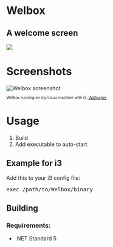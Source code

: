 <div align="left">
<h1>Welbox</h1>
  <h2>A welcome screen</h2>
<img src="https://github.com/hernikplays/Welbox/actions/workflows/dotnet.yml/badge.svg">
  <br>
  <h1> Screenshots </h1>
  <img src="https://raw.githubusercontent.com/hernikplays/Welbox/main/Screenshots/screen.png" alt="Welbox screenshot">
  <p style="font-size:10px;">Welbox running on my Linux machine with i3; <a href="https://wallhaven.cc/w/z88p2w">Wallpaper</a></p>
  <h1> Usage </h1>
  <ol>
    <li>Build</li>
    <li>Add executable to auto-start</li>
  </ol>
  <h2>Example for i3</h2>
  Add this to your i3 config file:
  <pre>exec /path/to/Welbox/binary</pre>
  <h2>Building</h2>
  <h3>Requirements:</h3>
  <ul>
    <li>.NET Standard 5</li>
  </ul>
</div>
